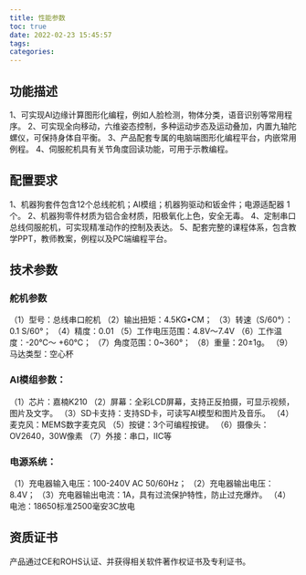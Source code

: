 ```yaml
---
title: 性能参数
toc: true
date: 2022-02-23 15:45:57
tags:
categories: 
---
```

## 功能描述
1、可实现AI边缘计算图形化编程，例如人脸检测，物体分类，语音识别等常用程序。
2、可实现全向移动，六维姿态控制，多种运动步态及运动叠加，内置九轴陀螺仪，可保持身体自平衡。
3、产品配套专属的电脑端图形化编程平台，内嵌常用例程。
4、伺服舵机具有关节角度回读功能，可用于示教编程。
## 配置要求
1、机器狗套件包含12个总线舵机；AI模组；机器狗驱动和钣金件；电源适配器 1个。
2、机器狗零件材质为铝合金材质，阳极氧化上色，安全无毒。
4、定制串口总线伺服舵机，可实现精准动作的控制及表达。
5、配套完整的课程体系，包含教学PPT，教师教案，例程以及PC端编程平台。
## 技术参数
### 舵机参数
（1）型号：总线串口舵机
（2）输出扭矩：4.5KG•CM；
（3）转速（S/60°）：0.1 S/60°；
（4）精度：0.01
（5）工作电压范围：4.8V～7.4V
（6）工作温度：-20℃～ +60℃；
（7）角度范围：0~360°；
（8）重量：20±1g。
（9）马达类型：空心杯
### AI模组参数：
（1）芯片：嘉楠K210
（2）屏幕：全彩LCD屏幕，支持正反拍摄，可显示视频，图片及文字。
（3）SD卡支持：支持SD卡，可读写AI模型和图片及音乐。
（4）麦克风：MEMS数字麦克风
（5）按键：3个可编程按键。
（6）摄像头：OV2640，30W像素
（7）外接：串口，IIC等
### 电源系统：
（1）充电器输入电压：100-240V AC 50/60Hz；
（2）充电器输出电压：8.4V；
（3）充电器输出电流：1A，具有过流保护特性，防止过充爆炸。
（4）电池：18650标准2500毫安3C放电 
## 资质证书
产品通过CE和ROHS认证、并获得相关软件著作权证书及专利证书。
